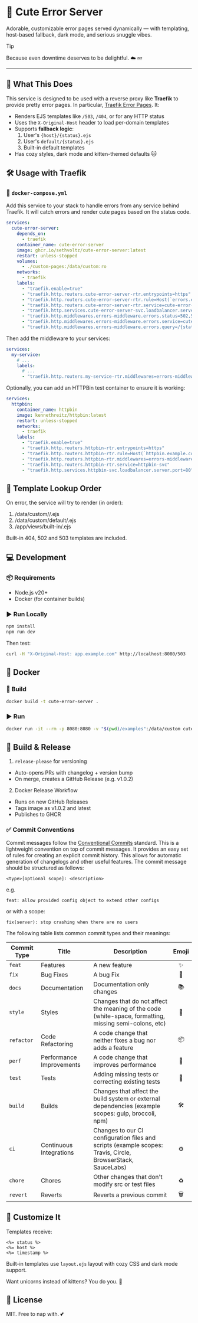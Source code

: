 # 🐾 Cute Error Server

Adorable, customizable error pages served dynamically — with templating, host-based fallback, dark mode, and serious snuggle vibes.

> [!TIP]
> Because even downtime deserves to be delightful. ☁️ 💤

---

## 🧩 What This Does

This service is designed to be used with a reverse proxy like **Traefik** to provide pretty error pages. In particular, [Traefik Error Pages](https://doc.traefik.io/traefik/middlewares/http/errorpages/). It:

- Renders EJS templates like `/503`, `/404`, or for any HTTP status
- Uses the `X-Original-Host` header to load per-domain templates
- Supports **fallback logic**:
  1. User's `{host}/{status}.ejs`
  2. User's `default/{status}.ejs`
  3. Built-in default templates
- Has cozy styles, dark mode and kitten-themed defaults 🐱


## 🛠 Usage with Traefik

### 🐳 `docker-compose.yml`

Add this service to your stack to handle errors from any service behind Traefik. It will catch errors and render cute pages based on the status code.

```yaml
services:
  cute-error-server:
    depends_on:
      - traefik
    container_name: cute-error-server
    image: ghcr.io/sethvoltz/cute-error-server:latest
    restart: unless-stopped
    volumes:
      - ./custom-pages:/data/custom:ro
    networks:
      - traefik
    labels:
      - "traefik.enable=true"
      - "traefik.http.routers.cute-error-server-rtr.entrypoints=https"
      - "traefik.http.routers.cute-error-server-rtr.rule=Host(`errors.example.com`)"
      - "traefik.http.routers.cute-error-server-rtr.service=cute-error-server-svc"
      - "traefik.http.services.cute-error-server-svc.loadbalancer.server.port=8080"
      - "traefik.http.middlewares.errors-middleware.errors.status=502,503"
      - "traefik.http.middlewares.errors-middleware.errors.service=cute-error-server-svc"
      - "traefik.http.middlewares.errors-middleware.errors.query=/{status}"
```

Then add the middleware to your services:

```yaml
services:
  my-service:
    # ...
    labels:
      # ...
      - "traefik.http.routers.my-service-rtr.middlewares=errors-middleware@docker"
```

Optionally, you can add an HTTPBin test container to ensure it is working:

```yaml
services:
  httpbin:
    container_name: httpbin
    image: kennethreitz/httpbin:latest
    restart: unless-stopped
    networks:
      - traefik
    labels:
      - "traefik.enable=true"
      - "traefik.http.routers.httpbin-rtr.entrypoints=https"
      - "traefik.http.routers.httpbin-rtr.rule=Host(`httpbin.example.com`)"
      - "traefik.http.routers.httpbin-rtr.middlewares=errors-middleware@docker"
      - "traefik.http.routers.httpbin-rtr.service=httpbin-svc"
      - "traefik.http.services.httpbin-svc.loadbalancer.server.port=80"
```

## 📂 Template Lookup Order

On error, the service will try to render (in order):

1. /data/custom/<host>/<status>.ejs
2. /data/custom/default/<status>.ejs
3. /app/views/built-in/<status>.ejs

Built-in 404, 502 and 503 templates are included.


## 💻 Development

### 📦 Requirements

- Node.js v20+
- Docker (for container builds)

### ▶️ Run Locally

```bash
npm install
npm run dev
```

Then test:

```bash
curl -H "X-Original-Host: app.example.com" http://localhost:8080/503
```


## 🐳 Docker

### 🔨 Build

```bash
docker build -t cute-error-server .
```

### ▶️ Run

```bash
docker run -it --rm -p 8080:8080 -v "$(pwd)/examples":/data/custom cute-error-server
```


## 🚀 Build & Release

1. `release-please` for versioning
  - Auto-opens PRs with changelog + version bump
  - On merge, creates a GitHub Release (e.g. v1.0.2)
2. Docker Release Workflow
  - Runs on new GitHub Releases
  - Tags image as v1.0.2 and latest
  - Publishes to GHCR

### ✅ Commit Conventions

Commit messages follow the [Conventional Commits](https://www.conventionalcommits.org/en/v1.0.0/) standard. This is a lightweight convention on top of commit messages. It provides an easy set of rules for creating an explicit commit history. This allows for automatic generation of changelogs and other useful features. The commit message should be structured as follows:

```plaintext
<type>[optional scope]: <description>
```

e.g.

```plaintext
feat: allow provided config object to extend other configs
```

or with a scope:

```plaintext
fix(server): stop crashing when there are no users
```

The following table lists common commit types and their meanings:

| Commit Type | Title                    | Description                                                                                                 | Emoji  |
| ----------- | ------------------------ | ----------------------------------------------------------------------------------------------------------- |:------:|
| `feat`      | Features                 | A new feature                                                                                               | ✨     |
| `fix`       | Bug Fixes                | A bug Fix                                                                                                   | 🐛     |
| `docs`      | Documentation            | Documentation only changes                                                                                  | 📚     |
| `style`     | Styles                   | Changes that do not affect the meaning of the code (white-space, formatting, missing semi-colons, etc)      | 💎     |
| `refactor`  | Code Refactoring         | A code change that neither fixes a bug nor adds a feature                                                   | 📦     |
| `perf`      | Performance Improvements | A code change that improves performance                                                                     | 🚀     |
| `test`      | Tests                    | Adding missing tests or correcting existing tests                                                           | 🚨     |
| `build`     | Builds                   | Changes that affect the build system or external dependencies (example scopes: gulp, broccoli, npm)         | 🛠     |
| `ci`        | Continuous Integrations  | Changes to our CI configuration files and scripts (example scopes: Travis, Circle, BrowserStack, SauceLabs) | ⚙️     |
| `chore`     | Chores                   | Other changes that don't modify src or test files                                                           | ♻️     |
| `revert`    | Reverts                  | Reverts a previous commit                                                                                   | 🗑     |


## 🧁 Customize It

Templates receive:

```ejs
<%= status %>
<%= host %>
<%= timestamp %>
```

Built-in templates use `layout.ejs` layout with cozy CSS and dark mode support.

Want unicorns instead of kittens? You do you. 🦄


## 📜 License

MIT. Free to nap with. 💕
